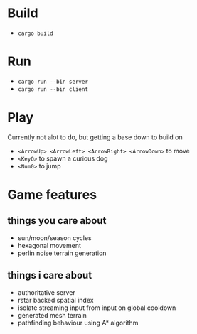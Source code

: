 # Build
- `cargo build`

# Run
- `cargo run --bin server`
- `cargo run --bin client`

# Play
Currently not alot to do, but getting a base down to build on
- `<ArrowUp> <ArrowLeft> <ArrowRight> <ArrowDown>` to move
- `<KeyQ>` to spawn a curious dog
- `<Num0>` to jump
 
# Game features
## things you care about
- sun/moon/season cycles
- hexagonal movement
- perlin noise terrain generation

## things i care about
- authoritative server
- rstar backed spatial index
- isolate streaming input from input on global cooldown
- generated mesh terrain
- pathfinding behaviour using A* algorithm